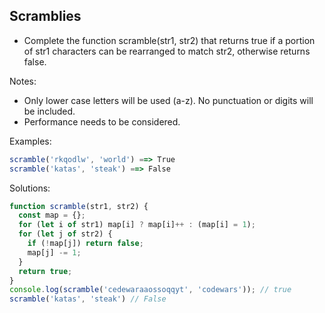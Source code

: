  
## Scramblies

- Complete the function scramble(str1, str2) that returns true if a portion of str1 characters can be rearranged to match str2, otherwise returns false.

Notes:

- Only lower case letters will be used (a-z). No punctuation or digits will be included.
- Performance needs to be considered.

Examples:
```js
scramble('rkqodlw', 'world') ==> True 
scramble('katas', 'steak') ==> False
```
Solutions:
```js
function scramble(str1, str2) {
  const map = {};
  for (let i of str1) map[i] ? map[i]++ : (map[i] = 1);
  for (let j of str2) {
    if (!map[j]) return false;
    map[j] -= 1;
  }
  return true;
} 
console.log(scramble('cedewaraaossoqqyt', 'codewars')); // true  
scramble('katas', 'steak') // False
```
